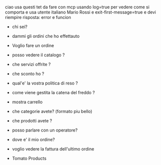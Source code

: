 ciao usa questi tet da fare con mcp usando log=true per vedere come si comporta e usa utente italiano Mario Rossi e exit-first-message=true
e devi riempire risposta: error e funcion





  
 
- chi sei?
- dammi gli ordini che ho effettauto 
- Voglio fare un ordine
- posso vedere il catalogo ?
- che servizi offrite ?
- che sconto ho ?
- qual'e' la vostra politica di reso ?
- come viene gestita la catena del freddo ?
- mostra carrello
- che categorie avete? (formato piu bello)
- che prodotti avete ? 
- posso parlare con un operatore?
- dove e' il mio ordine?
- voglio vedere la fattura dell'ultimo ordine


- Tomato Products